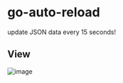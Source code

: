 # go-auto-reload
update JSON data every 15 seconds!

## View
![image](https://user-images.githubusercontent.com/70875733/195967467-1846894a-e042-4c83-9635-f0f3bdd2f5a9.png)

